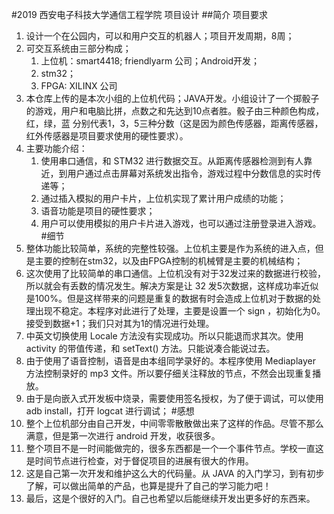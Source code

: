 #2019 西安电子科技大学通信工程学院 项目设计
##简介
项目要求
1. 设计一个在公园内，可以和用户交互的机器人；项目开发周期，8周；
2. 可交互系统由三部分构成；
   1. 上位机：smart4418; friendlyarm 公司；Android开发；
   2. stm32；
   3. FPGA: XILINX 公司
3. 本仓库上传的是本次小组的上位机代码；JAVA开发。小组设计了一个掷骰子的游戏，用户和电脑比拼，点数之和先达到10点者胜。骰子由三种颜色构成，红，绿，蓝 分别代表1，3，5三种分数（这是因为颜色传感器，距离传感器，红外传感器是项目要求使用的硬性要求）。
4. 主要功能介绍：
   1. 使用串口通信，和 STM32 进行数据交互。从距离传感器检测到有人靠近，到用户通过点击屏幕对系统发出指令，游戏过程中分数信息的实时传递等；
   2. 通过插入模拟的用户卡片，上位机实现了累计用户成绩的功能；
   3. 语音功能是项目的硬性要求；
   4. 用户可以使用模拟的用户卡片进入游戏，也可以通过注册登录进入游戏。
#细节
1. 整体功能比较简单，系统的完整性较强。上位机主要是作为系统的进入点，但是主要的控制在stm32，以及由FPGA控制的机械臂是主要的机械结构；
2. 这次使用了比较简单的串口通信。上位机没有对于32发过来的数据进行校验，所以就会有丢数的情况发生。解决方案是让 32 发5次数据，这样成功率近似是100%。但是这样带来的问题是重复的数据有时会造成上位机对于数据的处理出现不稳定。本程序对此进行了处理，主要是设置一个 sign ，初始化为0。接受到数据+1；我们只对其为1的情况进行处理。
3. 中英文切换使用 Locale 方法没有实现成功。所以只能退而求其次。使用activity 的带值传递，和 setText() 方法。只能说凑合能说过去。
4. 由于使用了语音控制，语音是由本组同学录好的。本程序使用 Mediaplayer 方法控制录好的 mp3 文件。所以要仔细关注释放的节点，不然会出现重复播放。
5. 由于是向嵌入式开发板中烧录，需要使用签名授权，为了便于调试，可以使用 adb install，打开 logcat 进行调试；
#感想
1. 整个上位机部分由自己开发，中间零零散散做出来了这样的作品。尽管不那么满意，但是第一次进行 android 开发，收获很多。
2. 整个项目不是一时间能做完的，很多东西都是一个一个事件节点。学校一直这是时间节点进行检查，对于督促项目的进展有很大的作用。
3. 这是自己第一次开发和维护这么大的代码量。从 JAVA 的入门学习，到有初步了解，可以做出简单的产品，也算是提升了自己的学习能力吧！
4. 最后，这是个很好的入门。自己也希望以后能继续开发出更多好的东西来。